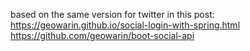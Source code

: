 
based on the same version for twitter in this post:
https://geowarin.github.io/social-login-with-spring.html
https://github.com/geowarin/boot-social-api
